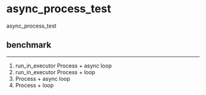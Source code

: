 # async_process_test
async_process_test

## benchmark
------------
1. run_in_executor Process + async loop
2. run_in_executor Process + loop
3. Process + async loop
4. Process + loop
